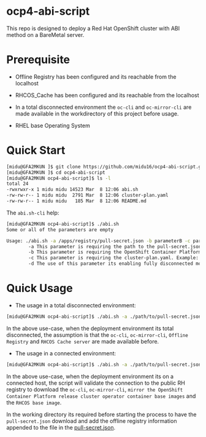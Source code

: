 # ocp4-abi-script

This repo is designed to deploy a Red Hat OpenShift cluster with ABI method on a BareMetal server.

# Prerequisite

 - Offline Registry has been configured and its reachable from the localhost

 - RHCOS_Cache has been configured and its reachable from the localhost

 - In a total disconnected environment the `oc-cli` and `oc-mirror-cli` are made available in the workdirectory of this project before usage.

 - RHEL base Operating System

 # Quick Start

 ```bash
[midu@GFA2MKUN ]$ git clone https://github.com/midu16/ocp4-abi-script.git
[midu@GFA2MKUN ]$ cd ocp4-abi-script
[midu@GFA2MKUN ocp4-abi-script]$ ls -l
total 24
-rwxrwxr-x 1 midu midu 14523 Mar  8 12:06 abi.sh
-rw-rw-r-- 1 midu midu  2791 Mar  8 12:06 cluster-plan.yaml
-rw-rw-r-- 1 midu midu   185 Mar  8 12:06 README.md
```
The `abi.sh-cli` help:
```bash
[midu@GFA2MKUN ocp4-abi-script]$ ./abi.sh
Some or all of the parameters are empty

Usage: ./abi.sh -a /apps/registry/pull-secret.json -b parameterB -c parameterC
        -a This parameter is requiring the path to the pull-secret.json. Example: /apps/registry/pull-secret.json. Please note, that the pull-secret.json should inlcude the public and also private registry information.
        -b This parameter is requiring the OpenShift Container Platform version to be installed. Example: 4.12.2
        -c This parameter is requiring the cluster-plan.yaml. Example: /apps/registry/cluster-plan.yaml
        -d The use of this parameter its enabling fully disconnected mode. The Offline Registry and RHCOS Cache are assumed completed. Example: True. Default value is set to False
```

# Quick Usage
- The usage in a total disconnected environment:
```bash
[midu@GFA2MKUN ocp4-abi-script]$ ./abi.sh -a ./path/to/pull-secret.json -b 4.12.2 -c cluster-plan.yaml -d True
```
In the above use-case, when the deployment environment its total disconnected, the assumption is that the `oc-cli`, `oc-mirror-cli`, `Offline Registry` and `RHCOS Cache server` are made available before.

- The usage in a connected environment:
```bash
[midu@GFA2MKUN ocp4-abi-script]$ ./abi.sh -a ./path/to/pull-secret.json -b 4.12.2 -c cluster-plan.yaml -d False
```
In the above use-case, when the deployment environment its on a connected host, the script will validate the connection to the public RH registry to download the `oc-cli`, `oc-mirror-cli`, `mirror the OpenShift Container Platform release cluster operator container base images` and the `RHCOS base image`.

In the working directory its required before starting the process to have the `pull-secret.json` download and add the offline registry information appended to the file in the [pull-secret.json].

[pull-secret.json]: https://docs.openshift.com/container-platform/4.12/openshift_images/managing_images/using-image-pull-secrets.html
